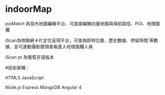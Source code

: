 # indoorMap
poiMatch 為室內地圖編輯平台，可直接編輯向量地圖與導航路徑、POI、地理圍欄

iScan為物聯網卡片定位呈現平台，可查詢即時位置、歷史數據、停留時間 等數據，並可連動攝影鏡頭查看進入地理圍欄人員

iScan pt 為葡萄牙語版本

#技術架構：

HTML5
JavaScript

Node.js
Express
MangoDB
Angular 4

